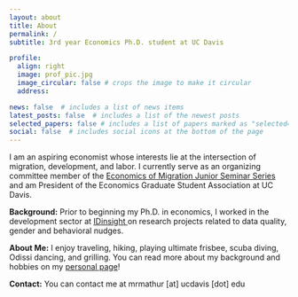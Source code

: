 ```yaml
---
layout: about
title: About
permalink: /
subtitle: 3rd year Economics Ph.D. student at UC Davis

profile:
  align: right
  image: prof_pic.jpg
  image_circular: false # crops the image to make it circular
  address: 

news: false  # includes a list of news items
latest_posts: false  # includes a list of the newest posts
selected_papers: false # includes a list of papers marked as "selected={true}"
social: false  # includes social icons at the bottom of the page
---
```


I am an aspiring economist whose interests lie at the intersection of migration, development, and labor. I currently serve as an organizing committee member of the <a href="https://sites.google.com/view/the-economics-of-migration/home?authuser=0">Economics of Migration Junior Seminar Series</a> and am President of the Economics Graduate Student Association at UC Davis.

**Background:**
Prior to beginning my Ph.D. in economics, I worked in the development sector at  <a href="https://www.idinsight.org/"> IDinsight </a> on research projects related to data quality, gender and behavioral nudges.

**About Me:**
I enjoy traveling, hiking, playing ultimate frisbee, scuba diving, Odissi dancing, and grilling. 
You can read more about my background and hobbies on my <a href="https://mitali-mathur.github.io/blog/2023/personal/">personal page</a>!

**Contact:**
You can contact me at mrmathur [at] ucdavis [dot] edu